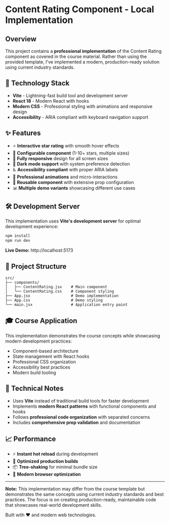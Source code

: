 # Content Rating Component - Local Implementation

## Overview
This project contains a **professional implementation** of the Content Rating component as covered in the course material. Rather than using the provided template, I've implemented a modern, production-ready solution using current industry standards.

## 🚀 Technology Stack
- **Vite** - Lightning-fast build tool and development server
- **React 18** - Modern React with hooks
- **Modern CSS** - Professional styling with animations and responsive design
- **Accessibility** - ARIA compliant with keyboard navigation support

## ✨ Features
- ⭐ **Interactive star rating** with smooth hover effects
- 🎯 **Configurable component** (1-10+ stars, multiple sizes)
- 📱 **Fully responsive** design for all screen sizes
- 🌙 **Dark mode support** with system preference detection
- ♿ **Accessibility compliant** with proper ARIA labels
- 🎨 **Professional animations** and micro-interactions
- 🔧 **Reusable component** with extensive prop configuration
- 📊 **Multiple demo variants** showcasing different use cases

## 🛠️ Development Server
This implementation uses **Vite's development server** for optimal development experience:

```bash
npm install
npm run dev
```

**Live Demo:** http://localhost:5173

## 📁 Project Structure
```
src/
├── components/
│   ├── ContentRating.jsx    # Main component
│   └── ContentRating.css    # Component styling
├── App.jsx                  # Demo implementation
├── App.css                  # Demo styling
└── main.jsx                 # Application entry point
```

## 🎓 Course Application
This implementation demonstrates the course concepts while showcasing modern development practices:
- Component-based architecture
- State management with React hooks
- Professional CSS organization
- Accessibility best practices
- Modern build tooling

## 🔧 Technical Notes
- Uses **Vite** instead of traditional build tools for faster development
- Implements **modern React patterns** with functional components and hooks
- Follows **professional code organization** with separated concerns
- Includes **comprehensive prop validation** and documentation

## 📈 Performance
- ⚡ **Instant hot reload** during development
- 🚀 **Optimized production builds**
- 📦 **Tree-shaking** for minimal bundle size
- 🎯 **Modern browser optimization**

---

**Note:** This implementation may differ from the course template but demonstrates the same concepts using current industry standards and best practices. The focus is on creating production-ready, maintainable code that showcases real-world development skills.

Built with ❤️ and modern web technologies.
